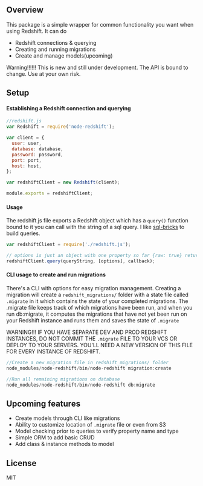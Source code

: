 ## Overview
This package is a simple wrapper for common functionality you want when using Redshift. It can do
- Redshift connections & querying
- Creating and running migrations
- Create and manage models(upcoming)

Warning!!!!!! This is new and still under development. The API is bound to change. Use at your own risk.

## Setup
#### Establishing a Redshift connection and querying
```javascript
//redshift.js
var Redshift = require('node-redshift');

var client = {
  user: user,
  database: database,
  password: password,
  port: port,
  host: host,
};

var redshiftClient = new Redshift(client);

module.exports = redshiftClient;
```
#### Usage
The redshift.js file exports a Redshift object which has a `query()` function bound to it you can call with the string of a sql query. I like [sql-bricks](http://csnw.github.io/sql-bricks/) to build queries.
```javascript
var redshiftClient = require('./redshift.js');

// options is just an object with one property so far {raw: true} returns just the data from redshift. {raw: false} returns the data with the pg object
redshiftClient.query(queryString, [options], callback);
```

#### CLI usage to create and run migrations
There's a CLI with options for easy migration management. Creating a migration will create a `redshift_migrations/` folder with a state file called `.migrate` in it which contains the state of your completed migrations. The .migrate file keeps track of which migrations have been run, and when you run db:migrate, it computes the migrations that have not yet been run on your Redshift instance and runs them and saves the state of `.migrate`

WARNING!!! IF YOU HAVE SEPARATE DEV AND PROD REDSHIFT INSTANCES, DO NOT COMMIT THE `.migrate` FILE TO YOUR VCS OR DEPLOY TO YOUR SERVERS. YOU'LL NEED A NEW VERSION OF THIS FILE FOR EVERY INSTANCE OF REDSHIFT.
```javascript
//Create a new migration file in redshift_migrations/ folder
node_modules/node-redshift/bin/node-redshift migration:create

//Run all remaining migrations on database
node_modules/node-redshift/bin/node-redshift db:migrate
```

## Upcoming features
- Create models through CLI like migrations
- Ability to customize location of `.migrate` file or even from S3
- Model checking prior to queries to verify property name and type
- Simple ORM to add basic CRUD
- Add class & instance methods to model

## License
MIT